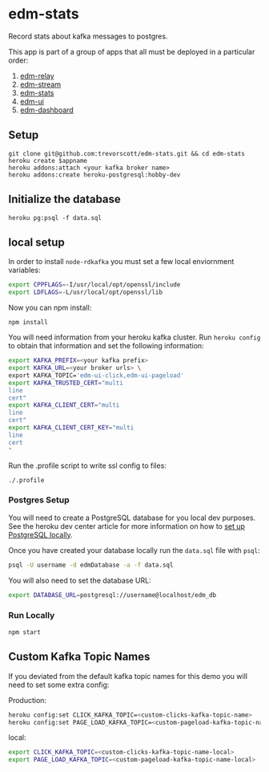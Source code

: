 # edm-stats
Record stats about kafka messages to postgres.

This app is part of a group of apps that all must be deployed in a particular order:

1. [edm-relay](https://github.com/trevorscott/edm-relay)
1. [edm-stream](https://github.com/trevorscott/edm-stream)
1. [edm-stats](https://github.com/trevorscott/edm-stats)
1. [edm-ui](https://github.com/trevorscott/edm-ui)
1. [edm-dashboard](https://github.com/trevorscott/edm-dashboard)

## Setup

```
git clone git@github.com:trevorscott/edm-stats.git && cd edm-stats
heroku create $appname
heroku addons:attach <your kafka broker name>
heroku addons:create heroku-postgresql:hobby-dev
```

## Initialize the database

```
heroku pg:psql -f data.sql
```

## local setup

In order to install `node-rdkafka` you must set a few local enviornment variables:

```bash
export CPPFLAGS=-I/usr/local/opt/openssl/include
export LDFLAGS=-L/usr/local/opt/openssl/lib
```

Now you can npm install:
```
npm install
```

You will need information from your heroku kafka cluster. Run `heroku config` to obtain that information and set the following information:

```bash
export KAFKA_PREFIX=<your kafka prefix>
export KAFKA_URL=<your broker urls> \
export KAFKA_TOPIC='edm-ui-click,edm-ui-pageload'
export KAFKA_TRUSTED_CERT="multi
line 
cert"
export KAFKA_CLIENT_CERT="multi
line
cert"
export KAFKA_CLIENT_CERT_KEY="multi
line
cert
"
```

Run the .profile script to write ssl config to files:

```
./.profile
```

### Postgres Setup

You will need to create a PostgreSQL database for you local dev purposes. See the heroku dev center article for more information on how to [set up PostgreSQL locally](https://devcenter.heroku.com/articles/heroku-postgresql#local-setup). 

Once you have created your database locally run the `data.sql` file with `psql`:

```bash
psql -U username -d edmDatabase -a -f data.sql
```

You will also need to set the database URL:

```bash 
export DATABASE_URL=postgresql://username@localhost/edm_db
```

### Run Locally

```
npm start
```

## Custom Kafka Topic Names

If you deviated from the default kafka topic names for this demo you will need to set some extra config:

Production:

```bash
heroku config:set CLICK_KAFKA_TOPIC=<custom-clicks-kafka-topic-name>
heroku config:set PAGE_LOAD_KAFKA_TOPIC=<custom-pageload-kafka-topic-name>
```

local:

```bash
export CLICK_KAFKA_TOPIC=<custom-clicks-kafka-topic-name-local>
export PAGE_LOAD_KAFKA_TOPIC=<custom-pageload-kafka-topic-name-local>
```

